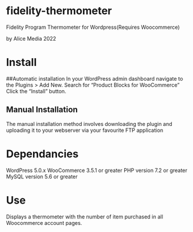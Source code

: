 # fidelity-thermometer
Fidelity Program Thermometer for Wordpress(Requires Woocommerce) 

by Alice Media 2022

# Install

##Automatic installation
In your WordPress admin dashboard navigate to the Plugins > Add New.
Search for “Product Blocks for WooCommerce”
Click the “Install” button.


## Manual Installation
The manual installation method involves downloading the plugin and uploading it to your webserver via your favourite FTP application

# Dependancies

WordPress 5.0.x
WooCommerce 3.5.1 or greater
PHP version 7.2 or greater
MySQL version 5.6 or greater


# Use

Displays a thermometer with the number of item purchased in all Woocommerce account pages.
